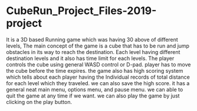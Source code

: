 # CubeRun_Project_Files-2019-project
It is a 3D based Running game which was having 30 above of different levels, The main concept of the game is a cube that has to be run and jump obstacles in its way to reach the destination. Each level having different destination levels and it also has time limit for each levels. The player controls the cube using general WASD control or D-pad. player has to move the cube before the time expires. the game also has high scoring system which tells about each player having the Individual records of total distance for each level which they traveled. we can also save the high score. it has a general neat main menu, options menu, and pause menu. we can able to quit the game at any time if we want. we can also play the game by just clicking on the play button.

